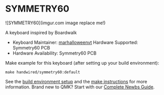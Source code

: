 # SYMMETRY60

![SYMMETRY60](imgur.com image replace me!)

A keyboard inspired by Boardwalk

* Keyboard Maintainer: [marhalloweenvt](https://github.com/marhalloweenvt)
Hardware Supported: Symmetry60 PCB
* Hardware Availability: Symmetry60 PCB

Make example for this keyboard (after setting up your build environment):

    make handwired/symmetry60:default

See the [build environment setup](https://docs.qmk.fm/#/getting_started_build_tools) and the [make instructions](https://docs.qmk.fm/#/getting_started_make_guide) for more information. Brand new to QMK? Start with our [Complete Newbs Guide](https://docs.qmk.fm/#/newbs).
